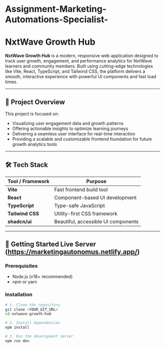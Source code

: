 # Assignment-Marketing-Automations-Specialist-


# NxtWave Growth Hub

**NxtWave Growth Hub** is a modern, responsive web application designed to track user growth, engagement, and performance analytics for NxtWave learners and community members. Built using cutting-edge technologies like Vite, React, TypeScript, and Tailwind CSS, the platform delivers a smooth, interactive experience with powerful UI components and fast load times.

---

## 🚀 Project Overview

This project is focused on:
- Visualizing user engagement data and growth patterns
- Offering actionable insights to optimize learning journeys
- Delivering a seamless user interface for real-time interaction
- Providing a scalable and customizable frontend foundation for future growth analytics tools

---

## 🛠️ Tech Stack

| Tool / Framework   | Purpose                            |
|--------------------|-------------------------------------|
| **Vite**           | Fast frontend build tool            |
| **React**          | Component-based UI development      |
| **TypeScript**     | Type-safe JavaScript                |
| **Tailwind CSS**   | Utility-first CSS framework         |
| **shadcn/ui**      | Beautiful, accessible UI components |

---

## 📂 Getting Started  Live Server (https://marketingautonomus.netlify.app/)

### Prerequisites
- Node.js (v18+ recommended)
- npm or yarn

### Installation

```bash
# 1. Clone the repository
git clone <YOUR_GIT_URL>
cd nxtwave-growth-hub

# 2. Install dependencies
npm install

# 3. Run the development server
npm run dev
